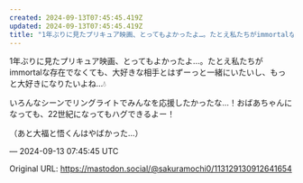 ```yaml
---
created: 2024-09-13T07:45:45.419Z
updated: 2024-09-13T07:45:45.419Z
title: "1年ぶりに見たプリキュア映画、とってもよかったよ…。たとえ私たちがimmortalな存在でなくても、大好きな相手とはずーっと一緒にいたいし、もっと大好きになりた[...]"
---
```


<p>1年ぶりに見たプリキュア映画、とってもよかったよ…。たとえ私たちがimmortalな存在でなくても、大好きな相手とはずーっと一緒にいたいし、もっと大好きになりたいよね…💧</p><p>いろんなシーンでリングライトでみんなを応援したかったな…！おばあちゃんになっても、22世紀になってもハグできるよー！</p><p>（あと大福と悟くんはやばかった…）</p>

&mdash; 2024-09-13 07:45:45 UTC

Original URL: https://mastodon.social/@sakuramochi0/113129130912641654
